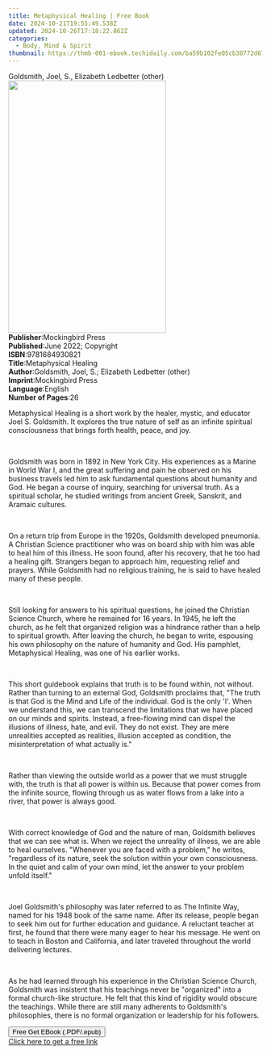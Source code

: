 ```yaml
---
title: Metaphysical Healing | Free Book
date: 2024-10-21T19:55:49.538Z
updated: 2024-10-26T17:18:22.862Z
categories:
  - Body, Mind & Spirit
thumbnail: https://thmb-001-ebook.techidaily.com/ba59b102fe05cb38772d67965dd09cdf402f00c1917bcc6da298490ebefb2860.jpg
---
```

<main id="book-container">
  <div class="flex flex-col">
    <div class="book-brief flex-1 py-6 px-4 sm:p-6 md:py-10 md:px-8">
      <!-- brief-->
      <div class="book-brief-main">
        Goldsmith, Joel, S., Elizabeth Ledbetter (other)
      </div>
    </div>
    <div
      class="book-meta-info flex-1 grid gap-4 col-start-1 col-end-3 row-start-1 sm:mb-6 sm:grid-cols-4 lg:gap-6 lg:col-start-2 lg:row-end-6 lg:row-span-6 lg:mb-0"
    >
      <div
        class="book-meta-info-left place-content-center mt-4 p-4 text-sm leading-6 col-start-2 col-span-2 dark:text-slate-400"
      >
        <img
          class="w-full h-500 object-cover rounded-lg sm:h-255 sm:col-span-2 lg:col-span-full"
          src="https://img-001-ebook.techidaily.com/6e3cf046cf519a6ae0f63871a2d994f3d44b9713d10e5c6f893bab5b64b7d9b5.jpg"
          alt=""
          width="312"
          height="500"
        />
      </div>
      <div
        class="book-meta-info-right mt-2 col-start-1 row-start-2 col-span-3 self-center"
      >
        <!-- meta data  -->
        <div class="flex flex-col px-4 md:px-8">
          <div class="flex-1">
            <strong>Publisher</strong>:<span class="px-2"
              >Mockingbird Press</span
            >
          </div>
          <div class="flex-1">
            <strong>Published</strong>:<span class="px-2"
              >June 2022; Copyright</span
            >
          </div>
          <div class="flex-1">
            <strong>ISBN</strong>:<span class="px-2">9781684930821</span>
          </div>
          <div class="flex-1">
            <strong>Title</strong>:<span class="px-2"
              >Metaphysical Healing</span
            >
          </div>
          <div class="flex-1">
            <strong>Author</strong>:<span class="px-2"
              >Goldsmith, Joel, S.; Elizabeth Ledbetter (other)</span
            >
          </div>
          <div class="flex-1">
            <strong>Imprint</strong>:<span class="px-2">Mockingbird Press</span>
          </div>
          <div class="flex-1">
            <strong>Language</strong>:<span class="px-2">English</span>
          </div>
          <div class="flex-1">
            <strong>Number of Pages</strong>:<span class="px-2">26</span>
          </div>
        </div>
      </div>
    </div>
    <div class="book-description flex-1 py-6 px-4 sm:p-6 md:py-10 md:px-8">
      <div class="book-description-main">
        <div accordion-content="" id="description">
          <p>
            Metaphysical Healing is a short work by the healer, mystic, and
            educator Joel S. Goldsmith. It explores the true nature of self as
            an infinite spiritual consciousness that brings forth health, peace,
            and joy.
          </p>
          <p>&nbsp;</p>
          <p>
            Goldsmith was born in 1892 in New York City. His experiences as a
            Marine in World War I, and the great suffering and pain he observed
            on his business travels led him to ask fundamental questions about
            humanity and God. He began a course of inquiry, searching for
            universal truth. As a spiritual scholar, he studied writings from
            ancient Greek, Sanskrit, and Aramaic cultures.
          </p>
          <p>&nbsp;</p>
          <p>
            On a return trip from Europe in the 1920s, Goldsmith developed
            pneumonia. A Christian Science practitioner who was on board ship
            with him was able to heal him of this illness. He soon found, after
            his recovery, that he too had a healing gift. Strangers began to
            approach him, requesting relief and prayers. While Goldsmith had no
            religious training, he is said to have healed many of these people.
          </p>
          <p>&nbsp;</p>
          <p>
            Still looking for answers to his spiritual questions, he joined the
            Christian Science Church, where he remained for 16 years. In 1945,
            he left the church, as he felt that organized religion was a
            hindrance rather than a help to spiritual growth. After leaving the
            church, he began to write, espousing his own philosophy on the
            nature of humanity and God. His pamphlet, Metaphysical Healing, was
            one of his earlier works.
          </p>
          <p>&nbsp;</p>
          <p>
            This short guidebook explains that truth is to be found within, not
            without. Rather than turning to an external God, Goldsmith proclaims
            that, "The truth is that God is the Mind and Life of the individual.
            God is the only 'I'. When we understand this, we can transcend the
            limitations that we have placed on our minds and spirits. Instead, a
            free-flowing mind can dispel the illusions of illness, hate, and
            evil. They do not exist. They are mere unrealities accepted as
            realities, illusion accepted as condition, the misinterpretation of
            what actually is."
          </p>
          <p>&nbsp;</p>
          <p>
            Rather than viewing the outside world as a power that we must
            struggle with, the truth is that all power is within us. Because
            that power comes from the infinite source, flowing through us as
            water flows from a lake into a river, that power is always good.
          </p>
          <p>&nbsp;</p>
          <p>
            With correct knowledge of God and the nature of man, Goldsmith
            believes that we can see what is. When we reject the unreality of
            illness, we are able to heal ourselves. "Whenever you are faced with
            a problem," he writes, "regardless of its nature, seek the solution
            within your own consciousness. In the quiet and calm of your own
            mind, let the answer to your problem unfold itself."
          </p>
          <p>&nbsp;</p>
          <p>
            Joel Goldsmith's philosophy was later referred to as The Infinite
            Way, named for his 1948 book of the same name. After its release,
            people began to seek him out for further education and guidance. A
            reluctant teacher at first, he found that there were many eager to
            hear his message. He went on to teach in Boston and California, and
            later traveled throughout the world delivering lectures.
          </p>
          <p>&nbsp;</p>
          <p>
            As he had learned through his experience in the Christian Science
            Church, Goldsmith was insistent that his teachings never be
            "organized" into a formal church-like structure. He felt that this
            kind of rigidity would obscure the teachings. While there are still
            many adherents to Goldsmith's philosophies, there is no formal
            organization or leadership for his followers.
          </p>
        </div>
        <div class="accordion-fader"></div>
      </div>
    </div>
    <div class="book-excerpts flex-1 py-6 px-4 sm:p-6 md:py-10 md:px-8"></div>
    <div
      class="book-about-author flex-1 py-6 px-4 sm:p-6 md:py-10 md:px-8"
    ></div>
    <div class="book-free-get flex-1 py-6 px-4 sm:p-6 md:py-10 md:px-8">
      <button
        id="btn-free-get"
        class="bg-blue-500 hover:bg-blue-700 text-white font-bold py-2 px-4 rounded"
      >
        Free Get EBook (.PDF/.epub)
      </button>
      <div id="countdown-display" class="px-2 text-lg mt-2"></div>
      <a
        id="free-link"
        class="hidden bg-blue-500 hover:bg-blue-700 text-white font-bold py-2 px-4 rounded"
        href="https://www.ebooks.com/en-us/book/210579973/metaphysical-healing/goldsmith-joel-s/"
        target="_blank"
        >Click here to get a free link</a
      >
    </div>
    <script>
      let countdownTime = 0;
      let countdownInterval = null;
      document
        .getElementById('btn-free-get')
        .addEventListener('click', startCountdown);
      function startCountdown() {
        countdownTime = new Date().getTime() + 60000 * 3;
        countdownInterval = setInterval(updateCountdown, 1000);
        document.getElementById('btn-free-get').disabled = true;
        document
          .getElementById('btn-free-get')
          .classList.add('bg-gray-500', 'cursor-not-allowed');
      }
      function updateCountdown() {
        let currentTime = new Date().getTime();
        let timeLeft = countdownTime - currentTime;
        let secondsLeft = Math.floor(timeLeft / 1000);
        document.getElementById('countdown-display').innerHTML =
          `Remaining time: ${secondsLeft} seconds.`;
        if (secondsLeft <= 0) {
          clearInterval(countdownInterval);
          document.getElementById('btn-free-get').classList.add('hidden');
          document.getElementById('free-link').classList.remove('hidden');
          document.getElementById('countdown-display').innerHTML = '';
        }
      }
    </script>
  </div>
</main>

<ins class="adsbygoogle"
      style="display:block"
      data-ad-client="ca-pub-7571918770474297"
      data-ad-slot="8358498916"
      data-ad-format="auto"
      data-full-width-responsive="true"></ins>
    